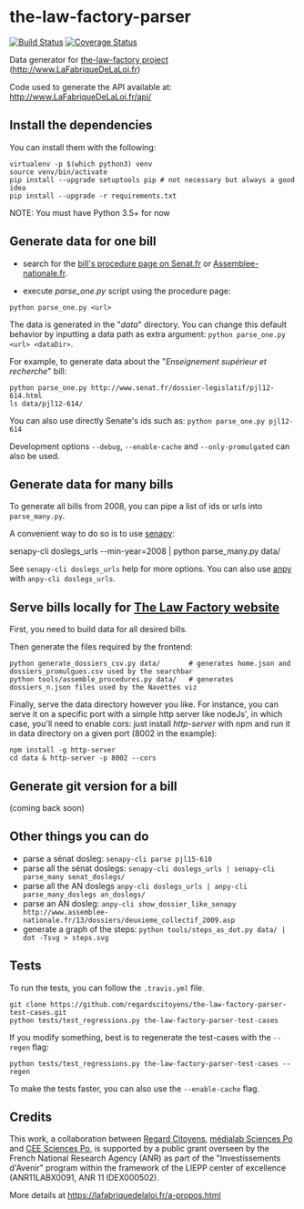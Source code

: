 the-law-factory-parser
======================

[![Build Status](https://travis-ci.org/regardscitoyens/the-law-factory-parser.svg?branch=parser-refactor)](https://travis-ci.org/regardscitoyens/the-law-factory-parser) [![Coverage Status](https://coveralls.io/repos/github/regardscitoyens/the-law-factory-parser/badge.svg?branch=master)](https://coveralls.io/github/regardscitoyens/the-law-factory-parser?branch=master)

Data generator for [the-law-factory project](https://github.com/RegardsCitoyens/the-law-factory) (http://www.LaFabriqueDeLaLoi.fr)

Code used to generate the API available at: http://www.LaFabriqueDeLaLoi.fr/api/


## Install the dependencies ##

You can install them with the following:

```
virtualenv -p $(which python3) venv
source venv/bin/activate
pip install --upgrade setuptools pip # not necessary but always a good idea
pip install --upgrade -r requirements.txt
```
NOTE: You must have Python 3.5+ for now


## Generate data for one bill ##

- search for the [bill's procedure page on Senat.fr](http://www.senat.fr/dossiers-legislatifs/index-general-projets-propositions-de-lois.html) or [Assemblee-nationale.fr](http://www.assemblee-nationale.fr/15/documents/index-dossier.asp).

- execute *parse_one.py* script using the procedure page:

`python parse_one.py <url>`

The data is generated in the "*data*" directory. You can change this default behavior by inputting a data path as extra argument: `python parse_one.py <url> <dataDir>`.

For example, to generate data about the "*Enseignement supérieur et recherche*" bill:

    python parse_one.py http://www.senat.fr/dossier-legislatif/pjl12-614.html
    ls data/pjl12-614/

You can also use directly Senate's ids such as: `python parse_one.py pjl12-614`

Development options `--debug`, `--enable-cache` and `--only-promulgated` can also be used.


## Generate data for many bills

To generate all bills from 2008, you can pipe a list of ids or urls into `parse_many.py`.

A convenient way to do so is to use [senapy](https://github.com/regardscitoyens/senapy):

   senapy-cli doslegs_urls --min-year=2008 | python parse_many.py data/

See `senapy-cli doslegs_urls` help for more options. You can also use [anpy](https://github.com/regardscitoyens/anpy) with `anpy-cli doslegs_urls`.


## Serve bills locally for [The Law Factory website](https://github.com/regardscitoyens/the-law-factory)

First, you need to build data for all desired bills.

Then generate the files required by the frontend:

    python generate_dossiers_csv.py data/       # generates home.json and dossiers_promulgues.csv used by the searchbar
    python tools/assemble_procedures.py data/   # generates dossiers_n.json files used by the Navettes viz

Finally, serve the data directory however you like. For instance, you can serve it on a specific port with a simple http server like nodeJs', in which case, you'll need to enable cors: just install *http-server* with npm and run it in data directory on a given port (8002 in the example):

    npm install -g http-server
    cd data & http-server -p 8002 --cors


## Generate git version for a bill

(coming back soon)


## Other things you can do

 - parse a sénat dosleg: `senapy-cli parse pjl15-610`
 - parse all the sénat doslegs: `senapy-cli doslegs_urls | senapy-cli parse_many senat_doslegs/`
 - parse all the AN doslegs `anpy-cli doslegs_urls | anpy-cli parse_many_doslegs an_doslegs/`
 - parse an AN dosleg: `anpy-cli show_dossier_like_senapy http://www.assemblee-nationale.fr/13/dossiers/deuxieme_collectif_2009.asp`
 - generate a graph of the steps: `python tools/steps_as_dot.py data/ | dot -Tsvg > steps.svg`


## Tests

To run the tests, you can follow the `.travis.yml` file.

    git clone https://github.com/regardscitoyens/the-law-factory-parser-test-cases.git
    python tests/test_regressions.py the-law-factory-parser-test-cases

If you modify something, best is to regenerate the test-cases with the `--regen` flag:

    python tests/test_regressions.py the-law-factory-parser-test-cases --regen

To make the tests faster, you can also use the `--enable-cache` flag.


## Credits

This work, a collaboration between [Regard Citoyens](https://www.regardscitoyens.org), [médialab Sciences Po](https://medialab.sciencespo.fr/fr/) and [CEE Sciences Po](http://www.sciencespo.fr/centre-etudes-europeennes/fr), is supported by a public grant overseen by the French National Research Agency (ANR) as part of the "Investissements d'Avenir" program within the framework of the LIEPP center of excellence (ANR11LABX0091, ANR 11 IDEX000502).

More details at https://lafabriquedelaloi.fr/a-propos.html
